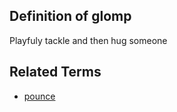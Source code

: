 ## Definition of glomp

Playfuly tackle and then hug someone

## Related Terms

- [pounce](./pounce)
